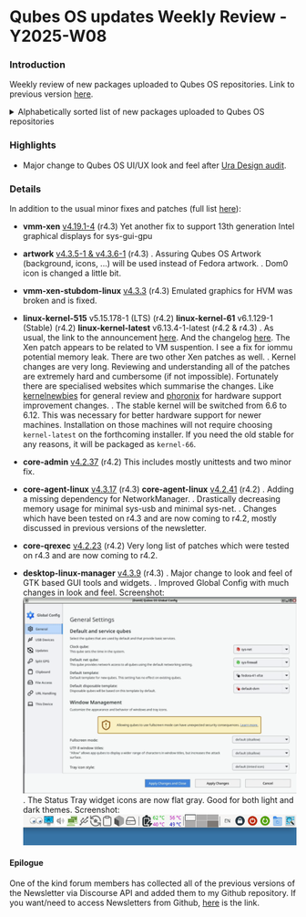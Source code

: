 # Qubes OS updates Weekly Review - Y2025-W08

### Introduction

Weekly review of new packages uploaded to Qubes OS repositories. Link to previous version [here](https://forum.qubes-os.org/t/qubes-os-updates-weekly-review-y2025-w07/32372).

<details>
<summary>Alphabetically sorted list of new packages uploaded to Qubes OS repositories</summary>

```bash
kernel-515-5.15.178-1.qubes.fc37.x86_64.rpm
kernel-515-devel-5.15.178-1.qubes.fc37.x86_64.rpm
kernel-515-modules-5.15.178-1.qubes.fc37.x86_64.rpm
kernel-515-qubes-vm-5.15.178-1.qubes.fc37.x86_64.rpm
kernel-latest-6.13.4-1.qubes.fc37.x86_64.rpm
kernel-latest-6.13.4-1.qubes.fc41.x86_64.rpm
kernel-latest-devel-6.13.4-1.qubes.fc37.x86_64.rpm
kernel-latest-devel-6.13.4-1.qubes.fc41.x86_64.rpm
kernel-latest-modules-6.13.4-1.qubes.fc37.x86_64.rpm
kernel-latest-modules-6.13.4-1.qubes.fc41.x86_64.rpm
kernel-latest-qubes-vm-6.13.4-1.qubes.fc37.x86_64.rpm
kernel-latest-qubes-vm-6.13.4-1.qubes.fc41.x86_64.rpm
libqrexec-utils2_4.2.23-1+deb12u1_amd64.deb
libqrexec-utils2_4.2.23-1+deb13u1_amd64.deb
libqrexec-utils2_4.2.23-1+jammy1_amd64.deb
libqrexec-utils2_4.2.23-1+noble1_amd64.deb
libqrexec-utils2-dbgsym_4.2.23-1+deb12u1_amd64.deb
libqrexec-utils2-dbgsym_4.2.23-1+deb13u1_amd64.deb
libqrexec-utils-dev_4.2.23-1+deb12u1_amd64.deb
libqrexec-utils-dev_4.2.23-1+deb13u1_amd64.deb
libqrexec-utils-dev_4.2.23-1+jammy1_amd64.deb
libqrexec-utils-dev_4.2.23-1+noble1_amd64.deb
python3-dnf-plugins-qubes-hooks-4.2.41-1.fc40.noarch.rpm
python3-dnf-plugins-qubes-hooks-4.3.17-1.fc40.noarch.rpm
python3-qrexec_4.2.23-1+deb12u1_amd64.deb
python3-qrexec_4.2.23-1+deb13u1_amd64.deb
python3-qrexec_4.2.23-1+jammy1_amd64.deb
python3-qrexec_4.2.23-1+noble1_amd64.deb
python3-qui_4.3.9-1+deb12u1_amd64.deb
python3-qui_4.3.9-1+deb13u1_amd64.deb
python3-qui_4.3.9-1+jammy1_amd64.deb
python3-qui_4.3.9-1+noble1_amd64.deb
python3-xen-4.19.1-3.fc41.x86_64.rpm
qubes-artwork_4.3.5-1+deb12u1_amd64.deb
qubes-artwork_4.3.5-1+deb13u1_amd64.deb
qubes-artwork-4.3.5-1.fc40.noarch.rpm
qubes-artwork-4.3.5-1.fc41.noarch.rpm
qubes-artwork_4.3.5-1+jammy1_amd64.deb
qubes-artwork_4.3.5-1+noble1_amd64.deb
qubes-artwork-anaconda-4.3.5-1.fc40.noarch.rpm
qubes-artwork-anaconda-4.3.5-1.fc41.noarch.rpm
qubes-artwork-efi-4.3.5-1.fc40.noarch.rpm
qubes-artwork-efi-4.3.5-1.fc41.noarch.rpm
qubes-artwork-plymouth-4.3.5-1.fc40.noarch.rpm
qubes-artwork-plymouth-4.3.5-1.fc41.noarch.rpm
qubes-core-agent_4.2.41-1+deb12u1_amd64.deb
qubes-core-agent_4.2.41-1+deb13u1_amd64.deb
qubes-core-agent-4.2.41-1.fc40.x86_64.rpm
qubes-core-agent-4.2.41-1.fc41.x86_64.rpm
qubes-core-agent_4.2.41-1+jammy1_amd64.deb
qubes-core-agent_4.2.41-1+noble1_amd64.deb
qubes-core-agent_4.3.17-1+deb12u1_amd64.deb
qubes-core-agent_4.3.17-1+deb13u1_amd64.deb
qubes-core-agent-4.3.17-1.fc40.x86_64.rpm
qubes-core-agent-4.3.17-1.fc41.x86_64.rpm
qubes-core-agent_4.3.17-1+jammy1_amd64.deb
qubes-core-agent_4.3.17-1+noble1_amd64.deb
qubes-core-agent-caja_4.2.41-1+deb12u1_amd64.deb
qubes-core-agent-caja_4.2.41-1+deb13u1_amd64.deb
qubes-core-agent-caja-4.2.41-1.fc40.x86_64.rpm
qubes-core-agent-caja-4.2.41-1.fc41.x86_64.rpm
qubes-core-agent-caja_4.2.41-1+jammy1_amd64.deb
qubes-core-agent-caja_4.2.41-1+noble1_amd64.deb
qubes-core-agent-caja_4.3.17-1+deb12u1_amd64.deb
qubes-core-agent-caja_4.3.17-1+deb13u1_amd64.deb
qubes-core-agent-caja-4.3.17-1.fc40.x86_64.rpm
qubes-core-agent-caja-4.3.17-1.fc41.x86_64.rpm
qubes-core-agent-caja_4.3.17-1+jammy1_amd64.deb
qubes-core-agent-caja_4.3.17-1+noble1_amd64.deb
qubes-core-agent-dbgsym_4.2.41-1+deb12u1_amd64.deb
qubes-core-agent-dbgsym_4.2.41-1+deb13u1_amd64.deb
qubes-core-agent-dbgsym_4.3.17-1+deb12u1_amd64.deb
qubes-core-agent-dbgsym_4.3.17-1+deb13u1_amd64.deb
qubes-core-agent-dom0-updates_4.2.41-1+deb12u1_amd64.deb
qubes-core-agent-dom0-updates_4.2.41-1+deb13u1_amd64.deb
qubes-core-agent-dom0-updates-4.2.41-1.fc40.noarch.rpm
qubes-core-agent-dom0-updates-4.2.41-1.fc41.noarch.rpm
qubes-core-agent-dom0-updates_4.2.41-1+jammy1_amd64.deb
qubes-core-agent-dom0-updates_4.2.41-1+noble1_amd64.deb
qubes-core-agent-dom0-updates_4.3.17-1+deb12u1_amd64.deb
qubes-core-agent-dom0-updates_4.3.17-1+deb13u1_amd64.deb
qubes-core-agent-dom0-updates-4.3.17-1.fc40.noarch.rpm
qubes-core-agent-dom0-updates-4.3.17-1.fc41.noarch.rpm
qubes-core-agent-dom0-updates_4.3.17-1+jammy1_amd64.deb
qubes-core-agent-dom0-updates_4.3.17-1+noble1_amd64.deb
qubes-core-agent-nautilus_4.2.41-1+deb12u1_amd64.deb
qubes-core-agent-nautilus_4.2.41-1+deb13u1_amd64.deb
qubes-core-agent-nautilus-4.2.41-1.fc40.x86_64.rpm
qubes-core-agent-nautilus-4.2.41-1.fc41.x86_64.rpm
qubes-core-agent-nautilus_4.2.41-1+jammy1_amd64.deb
qubes-core-agent-nautilus_4.2.41-1+noble1_amd64.deb
qubes-core-agent-nautilus_4.3.17-1+deb12u1_amd64.deb
qubes-core-agent-nautilus_4.3.17-1+deb13u1_amd64.deb
qubes-core-agent-nautilus-4.3.17-1.fc40.x86_64.rpm
qubes-core-agent-nautilus-4.3.17-1.fc41.x86_64.rpm
qubes-core-agent-nautilus_4.3.17-1+jammy1_amd64.deb
qubes-core-agent-nautilus_4.3.17-1+noble1_amd64.deb
qubes-core-agent-networking_4.2.41-1+deb12u1_amd64.deb
qubes-core-agent-networking_4.2.41-1+deb13u1_amd64.deb
qubes-core-agent-networking-4.2.41-1.fc40.noarch.rpm
qubes-core-agent-networking-4.2.41-1.fc41.noarch.rpm
qubes-core-agent-networking_4.2.41-1+jammy1_amd64.deb
qubes-core-agent-networking_4.2.41-1+noble1_amd64.deb
qubes-core-agent-networking_4.3.17-1+deb12u1_amd64.deb
qubes-core-agent-networking_4.3.17-1+deb13u1_amd64.deb
qubes-core-agent-networking-4.3.17-1.fc40.noarch.rpm
qubes-core-agent-networking-4.3.17-1.fc41.noarch.rpm
qubes-core-agent-networking_4.3.17-1+jammy1_amd64.deb
qubes-core-agent-networking_4.3.17-1+noble1_amd64.deb
qubes-core-agent-network-manager_4.2.41-1+deb12u1_amd64.deb
qubes-core-agent-network-manager_4.2.41-1+deb13u1_amd64.deb
qubes-core-agent-network-manager-4.2.41-1.fc40.noarch.rpm
qubes-core-agent-network-manager-4.2.41-1.fc41.noarch.rpm
qubes-core-agent-network-manager_4.2.41-1+jammy1_amd64.deb
qubes-core-agent-network-manager_4.2.41-1+noble1_amd64.deb
qubes-core-agent-network-manager_4.3.17-1+deb12u1_amd64.deb
qubes-core-agent-network-manager_4.3.17-1+deb13u1_amd64.deb
qubes-core-agent-network-manager-4.3.17-1.fc40.noarch.rpm
qubes-core-agent-network-manager-4.3.17-1.fc41.noarch.rpm
qubes-core-agent-network-manager_4.3.17-1+jammy1_amd64.deb
qubes-core-agent-network-manager_4.3.17-1+noble1_amd64.deb
qubes-core-agent-passwordless-root_4.2.41-1+deb12u1_amd64.deb
qubes-core-agent-passwordless-root_4.2.41-1+deb13u1_amd64.deb
qubes-core-agent-passwordless-root-4.2.41-1.fc40.noarch.rpm
qubes-core-agent-passwordless-root-4.2.41-1.fc41.noarch.rpm
qubes-core-agent-passwordless-root_4.2.41-1+jammy1_amd64.deb
qubes-core-agent-passwordless-root_4.2.41-1+noble1_amd64.deb
qubes-core-agent-passwordless-root_4.3.17-1+deb12u1_amd64.deb
qubes-core-agent-passwordless-root_4.3.17-1+deb13u1_amd64.deb
qubes-core-agent-passwordless-root-4.3.17-1.fc40.noarch.rpm
qubes-core-agent-passwordless-root-4.3.17-1.fc41.noarch.rpm
qubes-core-agent-passwordless-root_4.3.17-1+jammy1_amd64.deb
qubes-core-agent-passwordless-root_4.3.17-1+noble1_amd64.deb
qubes-core-agent-selinux-4.2.41-1.fc40.noarch.rpm
qubes-core-agent-selinux-4.2.41-1.fc41.noarch.rpm
qubes-core-agent-selinux-4.3.17-1.fc40.noarch.rpm
qubes-core-agent-selinux-4.3.17-1.fc41.noarch.rpm
qubes-core-agent-systemd-4.2.41-1.fc40.x86_64.rpm
qubes-core-agent-systemd-4.2.41-1.fc41.x86_64.rpm
qubes-core-agent-systemd-4.3.17-1.fc40.x86_64.rpm
qubes-core-agent-systemd-4.3.17-1.fc41.x86_64.rpm
qubes-core-agent-thunar_4.2.41-1+deb12u1_amd64.deb
qubes-core-agent-thunar_4.2.41-1+deb13u1_amd64.deb
qubes-core-agent-thunar-4.2.41-1.fc40.x86_64.rpm
qubes-core-agent-thunar-4.2.41-1.fc41.x86_64.rpm
qubes-core-agent-thunar_4.2.41-1+jammy1_amd64.deb
qubes-core-agent-thunar_4.2.41-1+noble1_amd64.deb
qubes-core-agent-thunar_4.3.17-1+deb12u1_amd64.deb
qubes-core-agent-thunar_4.3.17-1+deb13u1_amd64.deb
qubes-core-agent-thunar-4.3.17-1.fc40.x86_64.rpm
qubes-core-agent-thunar-4.3.17-1.fc41.x86_64.rpm
qubes-core-agent-thunar_4.3.17-1+jammy1_amd64.deb
qubes-core-agent-thunar_4.3.17-1+noble1_amd64.deb
qubes-core-dom0-4.2.37-1.fc37.noarch.rpm
qubes-core-dom0-4.3.18-1.fc41.noarch.rpm
qubes-core-qrexec_4.2.23-1+deb12u1_amd64.deb
qubes-core-qrexec_4.2.23-1+deb13u1_amd64.deb
qubes-core-qrexec-4.2.23-1.fc37.x86_64.rpm
qubes-core-qrexec-4.2.23-1.fc40.x86_64.rpm
qubes-core-qrexec-4.2.23-1.fc41.x86_64.rpm
qubes-core-qrexec_4.2.23-1+jammy1_amd64.deb
qubes-core-qrexec_4.2.23-1+noble1_amd64.deb
qubes-core-qrexec-dbgsym_4.2.23-1+deb12u1_amd64.deb
qubes-core-qrexec-dbgsym_4.2.23-1+deb13u1_amd64.deb
qubes-core-qrexec-devel-4.2.23-1.fc37.x86_64.rpm
qubes-core-qrexec-devel-4.2.23-1.fc40.x86_64.rpm
qubes-core-qrexec-devel-4.2.23-1.fc41.x86_64.rpm
qubes-core-qrexec-dom0-4.2.23-1.fc37.x86_64.rpm
qubes-core-qrexec-libs-4.2.23-1.fc37.x86_64.rpm
qubes-core-qrexec-libs-4.2.23-1.fc40.x86_64.rpm
qubes-core-qrexec-libs-4.2.23-1.fc41.x86_64.rpm
qubes-core-qrexec-vm-4.2.23-1.fc40.x86_64.rpm
qubes-core-qrexec-vm-4.2.23-1.fc41.x86_64.rpm
qubes-core-qrexec-vm-selinux-4.2.23-1.fc40.x86_64.rpm
qubes-core-qrexec-vm-selinux-4.2.23-1.fc41.x86_64.rpm
qubes-desktop-linux-manager_4.3.9-1+deb12u1_amd64.deb
qubes-desktop-linux-manager_4.3.9-1+deb13u1_amd64.deb
qubes-desktop-linux-manager-4.3.9-1.fc40.noarch.rpm
qubes-desktop-linux-manager-4.3.9-1.fc41.noarch.rpm
qubes-desktop-linux-manager_4.3.9-1+jammy1_amd64.deb
qubes-desktop-linux-manager_4.3.9-1+noble1_amd64.deb
qubes-manager_4.3.9-1+deb12u1_amd64.deb
qubes-manager_4.3.9-1+deb13u1_amd64.deb
qubes-manager-4.3.9-1.fc40.noarch.rpm
qubes-manager-4.3.9-1.fc41.noarch.rpm
qubes-manager_4.3.9-1+noble1_amd64.deb
qubes-vm-core-4.2.41-1-x86_64.pkg.tar.zst
qubes-vm-core-4.3.17-1-x86_64.pkg.tar.zst
qubes-vm-dom0-updates-4.3.17-1-x86_64.pkg.tar.zst
qubes-vm-keyring-4.2.41-1-x86_64.pkg.tar.zst
qubes-vm-keyring-4.3.17-1-x86_64.pkg.tar.zst
qubes-vm-networking-4.2.41-1-x86_64.pkg.tar.zst
qubes-vm-networking-4.3.17-1-x86_64.pkg.tar.zst
qubes-vm-passwordless-root-4.2.41-1-x86_64.pkg.tar.zst
qubes-vm-passwordless-root-4.3.17-1-x86_64.pkg.tar.zst
qubes-vm-qrexec-4.2.23-1-x86_64.pkg.tar.zst
qubes-vm-xen-4.19.1-3-x86_64.pkg.tar.zst
xen-4.19.1-3.fc41.x86_64.rpm
xen-devel-4.19.1-3.fc41.x86_64.rpm
xen-doc-4.19.1-3.fc41.noarch.rpm
xen-hvm-stubdom-linux-4.3.2-1.fc41.x86_64.rpm
xen-hvm-stubdom-linux-full-4.3.2-1.fc41.x86_64.rpm
xen-hypervisor-4.19.1-3.fc41.x86_64.rpm
xen-libs-4.19.1-3.fc41.x86_64.rpm
xen-licenses-4.19.1-3.fc41.x86_64.rpm
xen-runtime-4.19.1-3.fc41.x86_64.rpm
```
</details>

### Highlights
- Major change to Qubes OS UI/UX look and feel after [Ura Design audit](https://ura.design/en/work/qubesos/).

### Details
In addition to the usual minor fixes and patches (full list [here](https://github.com/QubesOS/updates-status/issues?q=is%3Aissue+created%3A2025-02-17..2025-02-23)):

* **vmm-xen** [v4.19.1-4](https://github.com/QubesOS/qubes-vmm-xen/compare/v4.19.1-3...v4.19.1-4) (r4.3)
Yet another fix to support 13th generation Intel graphical displays for sys-gui-gpu

* **artwork** [v4.3.5-1 & v4.3.6-1](https://github.com/QubesOS/qubes-artwork/compare/v4.3.4-1...v4.3.6-1) (r4.3)
. Assuring Qubes OS Artwork (background, icons, ...) will be used instead of Fedora artwork.
. Dom0 icon is changed a little bit.

* **vmm-xen-stubdom-linux** [v4.3.3](https://github.com/QubesOS/qubes-vmm-xen-stubdom-linux/compare/v4.3.2...v4.3.3) (r4.3)
Emulated graphics for HVM was broken and is fixed.

* **linux-kernel-515** v5.15.178-1 (LTS) (r4.2)
  **linux-kernel-61** v6.1.129-1 (Stable) (r4.2)
  **linux-kernel-latest** v6.13.4-1-latest (r4.2 & r4.3)
. As usual, the link to the announcement [here](https://lwn.net/Articles/1011264/). And the changelog [here](https://cdn.kernel.org/pub/linux/kernel/v6.x/ChangeLog-6.13.4). The Xen patch appears to be related to VM suspention. I see a fix for iommu potential memory leak. There are two other Xen patches as well.
. Kernel changes are very long. Reviewing and understanding all of the patches are extremely hard and cumbersome (if not impossible). Fortunately there are specialised websites which summarise the changes. Like [kernelnewbies](https://kernelnewbies.org/LinuxChanges) for general review and [phoronix](https://www.phoronix.com/review/linux-613-features) for hardware support improvement changes.
. The stable kernel will be switched from 6.6 to 6.12. This was necessary for better hardware support for newer machines. Installation on those machines will not require choosing `kernel-latest` on the forthcoming installer. If you need the old stable for any reasons, it will be packaged as `kernel-66`.

* **core-admin** [v4.2.37](https://github.com/QubesOS/qubes-core-admin/compare/v4.2.36...v4.2.37) (r4.2)
This includes mostly unittests and two minor fix.

* **core-agent-linux** [v4.3.17](https://github.com/QubesOS/qubes-core-agent-linux/compare/v4.3.16...v4.3.17) (r4.3)
  **core-agent-linux** [v4.2.41](https://github.com/QubesOS/qubes-core-agent-linux/compare/v4.2.40...v4.2.41) (r4.2)
. Adding a missing dependency for NetworkManager.
. Drastically decreasing memory usage for minimal sys-usb and minimal sys-net.
. Changes which have been tested on r4.3 and are now coming to r4.2, mostly discussed in previous versions of the newsletter.

* **core-qrexec** [v4.2.23](https://github.com/QubesOS/qubes-core-qrexec/compare/v4.2.21...v4.2.23) (r4.2)
Very long list of patches  which were tested on r4.3 and are now coming to r4.2.

* **desktop-linux-manager** [v4.3.9](https://github.com/QubesOS/qubes-desktop-linux-manager/compare/v4.3.8...v4.3.9) (r4.3)
. Major change to look and feel of GTK based GUI tools and widgets.
. Improved Global Config with much changes in look and feel. Screenshot:
![Global Config Ura Design](Y2025-W08-Global-Config.png)
. The Status Tray widget icons are now flat gray. Good for both light and dark themes. Screenshot:
![Global Config Ura Design](Y2025-W08-qui.png)

#### Epilogue
One of the kind forum members has collected all of the previous versions of the Newsletter via Discourse API and added them to my Github repository. If you want/need to access Newsletters from Github, [here](https://github.com/alimirjamali/personal-qubesos/tree/main/Infrastructure/Newsletter) is the link.

